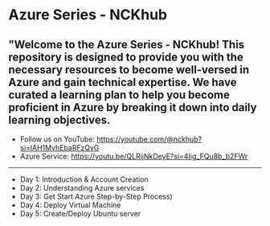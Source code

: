 # Azure Series - NCKhub
**"Welcome to the Azure Series - NCKhub! This repository is designed to provide you with the necessary resources to become well-versed in Azure and gain technical expertise. We have curated a learning plan to help you become proficient in Azure by breaking it down into daily learning objectives.**
----------------------------------------------------------------------------
- Follow us on YouTube: https://youtube.com/@nckhub?si=lAH1MvhEbaRFzQvG
- Azure Service: https://youtu.be/QLRijNkDeyE?si=4Iig_FQu8b_b2FWr
----------------------------------------------------------------------------
- Day 1: Introduction & Account Creation
- Day 2: Understanding Azure services
- Day 3: Get Start Azure Step-by-Step Process)
- Day 4: Deploy Virtual Machine
- Day 5: Create/Deploy Ubuntu server
